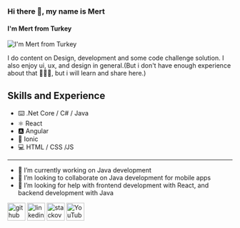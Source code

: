 ### Hi there 👋, my name is Mert
#### I'm Mert from Turkey
![I'm Mert from Turkey](https://s3.amazonaws.com/keybase_processed_uploads/ca7b44e354a47e8e7efb1ad3b3bb0205_360_360.jpg)

I do content on Design, development and some code challenge solution. I also enjoy ui, ux, and design in general.(But i don't have enough experience about that 🤦‍♂️😅, but i will learn and share here.)

## Skills and Experience
* ⌨️ .Net Core / C# / Java
* ⚛️ React 
* 🅰️ Angular
* 📱 Ionic
* 💻 HTML / CSS /JS

<hr>

- 🔭 I’m currently working on Java development
- 👯 I’m looking to collaborate on Java development for mobile apps
- 🤔 I’m looking for help with frontend development with React, and backend development with Java


[<img src='https://cdn.jsdelivr.net/npm/simple-icons@3.0.1/icons/github.svg' alt='github' height='40'>](https://github.com/Mrbunul)  [<img src='https://cdn.jsdelivr.net/npm/simple-icons@3.0.1/icons/linkedin.svg' alt='linkedin' height='40'>](https://www.linkedin.com/in/bunulmert/)  [<img src='https://cdn.jsdelivr.net/npm/simple-icons@3.0.1/icons/stackoverflow.svg' alt='stackoverflow' height='40'>](https://stackoverflow.com/users/18214921)  [<img src='https://cdn.jsdelivr.net/npm/simple-icons@3.0.1/icons/youtube.svg' alt='YouTube' height='40'>](https://www.youtube.com/channel/UCN98WxQ5HRjMIqCVsVE9d3A)  

